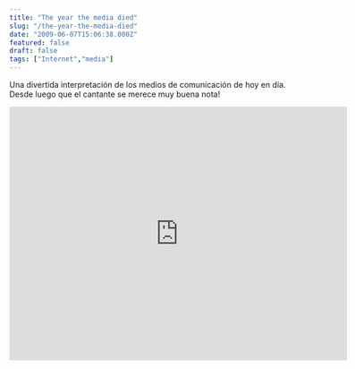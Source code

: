 ```yaml
---
title: "The year the media died"
slug: "/the-year-the-media-died"
date: "2009-06-07T15:06:38.000Z"
featured: false
draft: false
tags: ["Internet","media"]
---
```



Una divertida interpretación de los medios de comunicación de hoy en día. Desde luego que el cantante se merece muy buena nota!

<iframe allowfullscreen="" frameborder="0" height="453" src="http://www.youtube.com/embed/6CqRcCHk_Pc?feature=oembed" width="604"></iframe>



